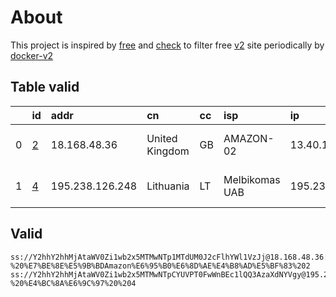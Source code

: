 
# About

This project is inspired by [free](https://github.com/freefq/free) and [check](https://github.com/yeahwu/check) to filter free [v2](https://github.com/v2fly/v2ray-core) site periodically by [docker-v2](https://hub.docker.com/r/v2ray/official)

    

## Table valid
|    | id                 | addr            | cn             | cc   | isp            | ip              | chatgpt          |
|---:|:-------------------|:----------------|:---------------|:-----|:---------------|:----------------|:-----------------|
|  0 | [2](config/2.json) | 18.168.48.36    | United Kingdom | GB   | AMAZON-02      | 13.40.181.177   | Yes (Region: GB) |
|  1 | [4](config/4.json) | 195.238.126.248 | Lithuania      | LT   | Melbikomas UAB | 195.238.126.248 | Yes (Region: LT) |

## Valid
```
ss://Y2hhY2hhMjAtaWV0Zi1wb2x5MTMwNTp1MTdUM0J2cFlhYWl1VzJj@18.168.48.36:443#github.com/freefq%20-%20%E7%BE%8E%E5%9B%BDAmazon%E6%95%B0%E6%8D%AE%E4%B8%AD%E5%BF%83%202
ss://Y2hhY2hhMjAtaWV0Zi1wb2x5MTMwNTpCYUVPT0FwWnBEc1lQQ3AzaXdNYVgy@195.238.126.248:63022#github.com/freefq%20-%20%E4%BC%8A%E6%9C%97%20%204
```

